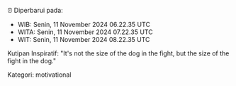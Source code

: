 ⏰ Diperbarui pada:
- WIB: Senin, 11 November 2024 06.22.35 UTC
- WITA: Senin, 11 November 2024 07.22.35 UTC
- WIT: Senin, 11 November 2024 08.22.35 UTC

Kutipan Inspiratif:
"It's not the size of the dog in the fight, but the size of the fight in the dog."


Kategori: motivational

